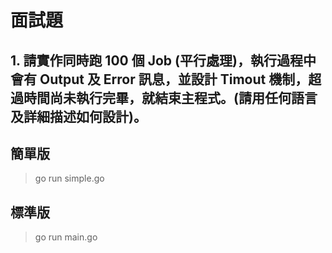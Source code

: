 # 面試題

## 1. 請實作同時跑 100 個 Job (平行處理)，執行過程中會有 Output 及 Error 訊息，並設計 Timout 機制，超過時間尚未執行完畢，就結束主程式。(請用任何語言及詳細描述如何設計)。

## 簡單版

>  go run simple.go


## 標準版

> go run main.go